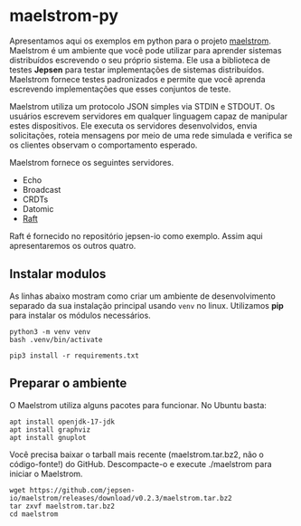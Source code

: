 # maelstrom-py

Apresentamos aqui os exemplos em python para o projeto [maelstrom](https://github.com/jepsen-io/maelstrom).
Maelstrom é um ambiente que você pode utilizar para aprender sistemas distribuídos escrevendo o seu próprio sistema.
Ele usa a biblioteca de testes __Jepsen__ para testar implementações de sistemas distribuídos.
Maelstrom fornece testes padronizados e permite que você aprenda escrevendo implementações que esses conjuntos de teste.

Maelstrom utiliza um protocolo JSON simples via STDIN e STDOUT.
Os usuários escrevem servidores em qualquer linguagem capaz de manipular estes dispositivos.
Ele executa os servidores desenvolvidos, envia solicitações, roteia mensagens por meio de uma rede simulada e verifica se os clientes observam o comportamento esperado.

Maelstrom fornece os seguintes servidores.
- Echo
- Broadcast
- CRDTs
- Datomic
- [Raft](https://github.com/jepsen-io/maelstrom/blob/main/demo/python/raft.py)

Raft é fornecido no repositório jepsen-io como exemplo.
Assim aqui apresentaremos os outros quatro.


## Instalar modulos

As linhas abaixo mostram como criar um ambiente de desenvolvimento separado da sua instalação principal usando `venv` no linux.
Utilizamos __pip__ para instalar os módulos necessários.

```
python3 -m venv venv
bash .venv/bin/activate

pip3 install -r requirements.txt
```


## Preparar o ambiente

O Maelstrom utiliza alguns pacotes para funcionar. No Ubuntu basta:

```
apt install openjdk-17-jdk
apt install graphviz
apt install gnuplot
```

Você precisa baixar o tarball mais recente (maelstrom.tar.bz2, não o código-fonte!) do GitHub.
Descompacte-o e execute ./maelstrom <args> para iniciar o Maelstrom.

```
wget https://github.com/jepsen-io/maelstrom/releases/download/v0.2.3/maelstrom.tar.bz2
tar zxvf maelstrom.tar.bz2
cd maelstrom
```